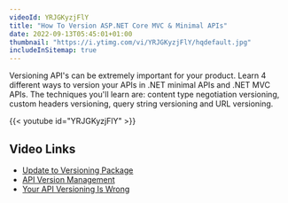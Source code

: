 ```yaml
---
videoId: YRJGKyzjFlY
title: "How To Version ASP.NET Core MVC & Minimal APIs"
date: 2022-09-13T05:45:01+01:00
thumbnail: "https://i.ytimg.com/vi/YRJGKyzjFlY/hqdefault.jpg"
includeInSitemap: true
---
```


Versioning API's can be extremely important for your product. Learn 4 different ways to version your APIs in .NET minimal APIs and .NET MVC APIs. The techniques you'll learn are: content type negotiation versioning, custom headers versioning, query string versioning and URL versioning.

<!--more-->

{{< youtube id="YRJGKyzjFlY" >}}

## Video Links

- [Update to Versioning Package](https://github.com/dotnet/aspnet-api-versioning/discussions/807)
- [API Version Management](https://cloud.google.com/blog/products/api-management/api-design-which-version-of-versioning-is-right-for-you)
- [Your API Versioning Is Wrong](https://www.troyhunt.com/your-api-versioning-is-wrong-which-is)
